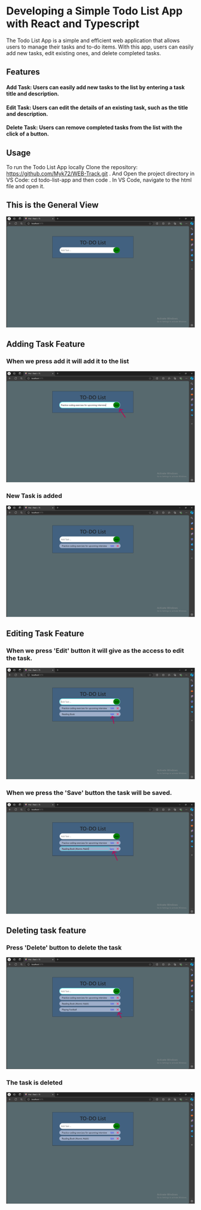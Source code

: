 # Developing a Simple Todo List App with React and Typescript

The Todo List App is a simple and efficient web application that allows users to manage their tasks and to-do items. With this app, users can easily add new tasks, edit existing ones, and delete completed tasks.

## Features

  #### Add Task: Users can easily add new tasks to the list by entering a task title and description.
  #### Edit Task: Users can edit the details of an existing task, such as the title and description.
  #### Delete Task: Users can remove completed tasks from the list with the click of a button.


## Usage

To run the Todo List App locally Clone the repository: https://github.com/Myk72/WEB-Track.git . And Open the project directory in VS Code: cd todo-list-app and then code . 
In VS Code, navigate to the html file and open it.


## This is the General View
![alt text](https://github.com/Myk72/WEB-Track/blob/main/Task4/To-Do-List/src/Img/Screenshot%202024-08-10%20093826.png)

## Adding Task Feature

### When we press add it will add it to the list
![alt text](https://github.com/Myk72/WEB-Track/blob/main/Task4/To-Do-List/src/Img/Screenshot%202024-08-10%20093901.png)

### New Task is added
![alt text](https://github.com/Myk72/WEB-Track/blob/main/Task4/To-Do-List/src/Img/Screenshot%202024-08-10%20093928.png)


## Editing Task Feature
### When we press 'Edit' button it will give as the access to edit the task.
![alt text](https://github.com/Myk72/WEB-Track/blob/main/Task4/To-Do-List/src/Img/Screenshot%202024-08-10%20094018.png)

### When we press the 'Save' button the task will be saved.
![alt text](https://github.com/Myk72/WEB-Track/blob/main/Task4/To-Do-List/src/Img/Screenshot%202024-08-10%20094308.png)

## Deleting task feature

### Press 'Delete' button to delete the task
![alt text](https://github.com/Myk72/WEB-Track/blob/main/Task4/To-Do-List/src/Img/Screenshot%202024-08-10%20094358.png)

### The task is deleted
![alt text](https://github.com/Myk72/WEB-Track/blob/main/Task4/To-Do-List/src/Img/Screenshot%202024-08-10%20094419.png)

